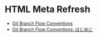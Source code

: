 # HTML Meta Refresh

- [Git Branch Flow Conventions](https://future-architect.github.io/coding-standards/documents/forGitBranch/git_branch_standards.html)
- [Git Branch Flow Conventions: はじめに](https://future-architect.github.io/coding-standards/documents/forGitBranch/git_branch_standards.html#はじめに)
